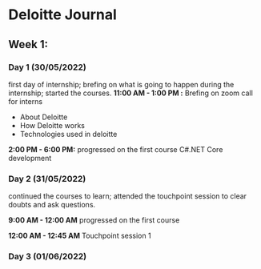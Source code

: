 # Deloitte Journal
## Week 1:
### Day 1 (30/05/2022)
first day of internship; brefing on what is going to happen during the internship; started the courses.
**11:00 AM - 1:00 PM :**
Brefing on zoom call for interns 
- About Deloitte
- How Deloitte works
- Technologies used in deloitte

**2:00 PM - 6:00 PM:** 
progressed on the first course C#.NET Core development

### Day 2 (31/05/2022)
continued the courses to learn; attended the touchpoint session to clear doubts and ask questions.

**9:00 AM - 12:00 AM** 
progressed on the first course

**12:00 AM - 12:45 AM**
Touchpoint session 1

### Day 3 (01/06/2022)




